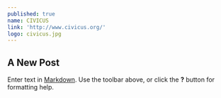 ```yaml
---
published: true
name: CIVICUS
link: 'http://www.civicus.org/'
logo: civicus.jpg
---
```

## A New Post

Enter text in [Markdown](http://daringfireball.net/projects/markdown/). Use the toolbar above, or click the **?** button for formatting help.

